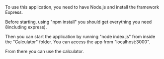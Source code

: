 To use this application, you need to have Node.js and install the framework Express.

Before starting, using "npm install" you should get everything you need 8including express).

Then you can start the application by running "node index.js" from inside the "Calculator" folder. You can access the app from "localhost:3000".

From there you can use the calculator.
